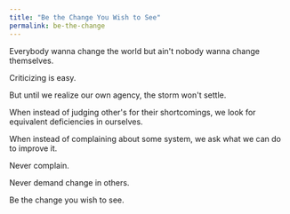 ```yaml
---
title: "Be the Change You Wish to See"
permalink: be-the-change
---
```


Everybody wanna change the world but ain't nobody wanna change themselves.

Criticizing is easy.

But until we realize our own agency, the storm won't settle.

When instead of judging other's for their shortcomings, we look for equivalent deficiencies in ourselves.

When instead of complaining about some system, we ask what we can do to improve it.

Never complain.

Never demand change in others.

Be the change you wish to see.
